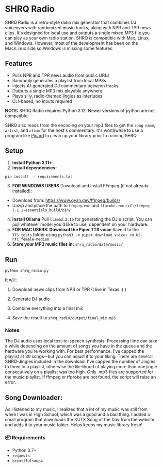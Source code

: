 # SHRQ Radio

SHRQ Radio is a retro-style radio mix generator that combines DJ voiceovers with randomized music tracks, along with NPR and TPR news clips. It's designed for local use and outputs a single mixed MP3 file you can play as your own radio station. SHRQ is compatible with Mac, Linux, and Windows. However, most of the development has been on the Mac/Linux side so Windows is missing some features.

## Features

- Pulls NPR and TPR news audio from public URLs
- Randomly generates a playlist from local MP3s
- Injects AI-generated DJ commentary between tracks
- Outputs a single MP3 mix playable anywhere
- Plays silly, radio-themed jingles as interludes
- CLI-based, no inputs required

**NOTE:** SHRQ Radio requires Python 3.12. Newer versions of python are not compatible.

SHRQ also reads from the encoding on your mp3 files to get the `song name`, `artist`, and `album` for the host's commentary. It's worthwhile to use a program like [Picard](https://picard.musicbrainz.org/) to clean up your library prior to running SHRQ.

## Setup

1. **Install Python 3.11+**
2. **Install dependencies:**
```bash
pip install -r requirements.txt
```
3. **FOR WINDOWS USERS** Download and install FFmpeg (if not already installed):
  - Download from: https://www.gyan.dev/ffmpeg/builds/
  - Unzip and place the path to `ffmpeg.exe` and `ffprobe.exe` in `C:/ffmpeg-7.1.1-essentials_build/bin/`
4. **Install Ollama** Pull `llama3.2:1b` for generating the DJ's script. You can pull whatever model you'd like to use, dependent on your hardware.
5. **FOR MAC USERS: Download the Piper TTS voice** Save it to the `TTS_tests` folder using `python3 -m piper.download_voices en_US-hfc_female-medium`
5. **Store your MP3 music files in:** `shrq_radio/data/music/`

## Run
```bash
python shrq_radio.py
```

It will:
1. Download news clips from NPR or TPR (I live in Texas :) )

2. Generate DJ audio

3. Combine everything into a final mix

4. Save the result to `shrq_radio/output/final_mix.mp3`

### Notes
The DJ audio uses local text-to-speech synthesis. Processing time can take a while depending on the amount of songs you have in the queue and the hardware you're working with. For best performance, I've capped the playlist at 30 songs--but you can adjust it to your liking.
There are several SHRQ-Jingles included in the download. I've capped the number of Jingles to three in a playlist, otherwise the likelihood of playing more than one jingle consecutively on a playlist was too high.
Only .mp3 files are supported for the music playlist.
If ffmpeg or ffprobe are not found, the script will raise an error.

## Song Downloader:
As I listened to my music, I realized that a lot of my music was still from when I was in High School, which was a good and a bad thing. I added a small program that downloads the KUTX Song of the Day from the website and adds it to your music folder. Helps keeps my music library fresh!

### 📦 Requirements

- Python 3.7+
- `requests`
- `beautifulsoup4`
